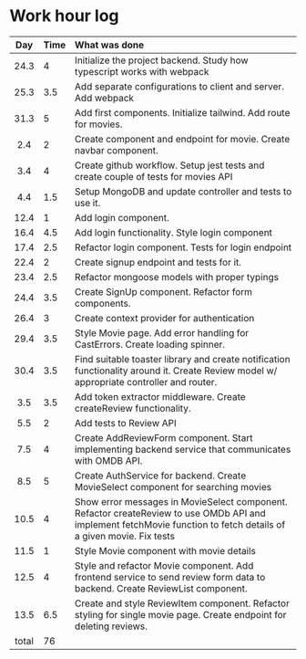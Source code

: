 # Work hour log

| Day | Time | What was done |
|:---:|:-----|:-------------|
|24.3 | 4    | Initialize the project backend. Study how typescript works with webpack
|25.3| 3.5 |  Add separate configurations to client and server. Add webpack
|31.3 | 5 | Add first components. Initialize tailwind. Add route for movies.
|2.4| 2 | Create component and endpoint for movie. Create navbar component.
|3.4|4| Create github workflow. Setup jest tests and create couple of tests for movies API
|4.4|1.5| Setup MongoDB and update controller and tests to use it.
|12.4|1| Add login component.
|16.4|4.5| Add login functionality. Style login component
|17.4|2.5| Refactor login component. Tests for login endpoint
|22.4|2|Create signup endpoint and tests for it.
|23.4|2.5| Refactor mongoose models with proper typings
|24.4|3.5| Create SignUp component. Refactor form components.
|26.4|3|Create context provider for authentication
|29.4|3.5|Style Movie page. Add error handling for CastErrors. Create loading spinner.
|30.4|3.5|Find suitable toaster library and create notification functionality around it. Create Review model w/ appropriate controller and router.
|3.5|3.5|Add token extractor middleware. Create createReview functionality.
|5.5|2|Add tests to Review API
|7.5|4|Create AddReviewForm component. Start implementing backend service that communicates with OMDB API.
|8.5|5|Create AuthService for backend. Create MovieSelect component for searching movies
|10.5|4|Show error messages in MovieSelect component. Refactor createReview to use OMDb API and implement fetchMovie function to fetch details of a given movie. Fix tests
|11.5|1|Style Movie component with movie details
|12.5|4|Style and refactor Movie component. Add frontend service to send review form data to backend. Create ReviewList component.
|13.5|6.5|Create and style ReviewItem component. Refactor styling for single movie page. Create endpoint for deleting reviews.
| total | 76 | |